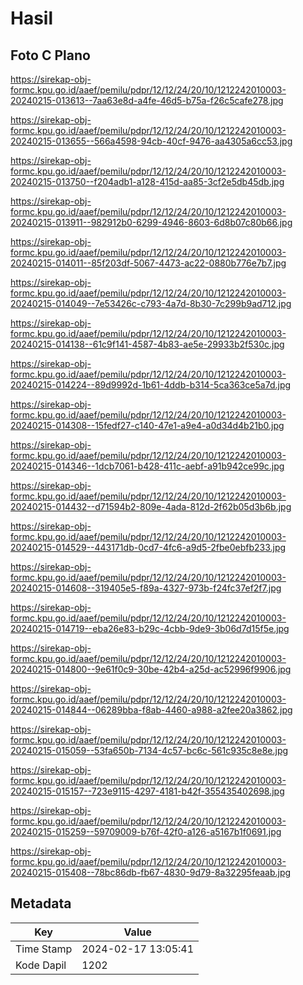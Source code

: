 # Hasil

## Foto C Plano

https://sirekap-obj-formc.kpu.go.id/aaef/pemilu/pdpr/12/12/24/20/10/1212242010003-20240215-013613--7aa63e8d-a4fe-46d5-b75a-f26c5cafe278.jpg

https://sirekap-obj-formc.kpu.go.id/aaef/pemilu/pdpr/12/12/24/20/10/1212242010003-20240215-013655--566a4598-94cb-40cf-9476-aa4305a6cc53.jpg

https://sirekap-obj-formc.kpu.go.id/aaef/pemilu/pdpr/12/12/24/20/10/1212242010003-20240215-013750--f204adb1-a128-415d-aa85-3cf2e5db45db.jpg

https://sirekap-obj-formc.kpu.go.id/aaef/pemilu/pdpr/12/12/24/20/10/1212242010003-20240215-013911--982912b0-6299-4946-8603-6d8b07c80b66.jpg

https://sirekap-obj-formc.kpu.go.id/aaef/pemilu/pdpr/12/12/24/20/10/1212242010003-20240215-014011--85f203df-5067-4473-ac22-0880b776e7b7.jpg

https://sirekap-obj-formc.kpu.go.id/aaef/pemilu/pdpr/12/12/24/20/10/1212242010003-20240215-014049--7e53426c-c793-4a7d-8b30-7c299b9ad712.jpg

https://sirekap-obj-formc.kpu.go.id/aaef/pemilu/pdpr/12/12/24/20/10/1212242010003-20240215-014138--61c9f141-4587-4b83-ae5e-29933b2f530c.jpg

https://sirekap-obj-formc.kpu.go.id/aaef/pemilu/pdpr/12/12/24/20/10/1212242010003-20240215-014224--89d9992d-1b61-4ddb-b314-5ca363ce5a7d.jpg

https://sirekap-obj-formc.kpu.go.id/aaef/pemilu/pdpr/12/12/24/20/10/1212242010003-20240215-014308--15fedf27-c140-47e1-a9e4-a0d34d4b21b0.jpg

https://sirekap-obj-formc.kpu.go.id/aaef/pemilu/pdpr/12/12/24/20/10/1212242010003-20240215-014346--1dcb7061-b428-411c-aebf-a91b942ce99c.jpg

https://sirekap-obj-formc.kpu.go.id/aaef/pemilu/pdpr/12/12/24/20/10/1212242010003-20240215-014432--d71594b2-809e-4ada-812d-2f62b05d3b6b.jpg

https://sirekap-obj-formc.kpu.go.id/aaef/pemilu/pdpr/12/12/24/20/10/1212242010003-20240215-014529--443171db-0cd7-4fc6-a9d5-2fbe0ebfb233.jpg

https://sirekap-obj-formc.kpu.go.id/aaef/pemilu/pdpr/12/12/24/20/10/1212242010003-20240215-014608--319405e5-f89a-4327-973b-f24fc37ef2f7.jpg

https://sirekap-obj-formc.kpu.go.id/aaef/pemilu/pdpr/12/12/24/20/10/1212242010003-20240215-014719--eba26e83-b29c-4cbb-9de9-3b06d7d15f5e.jpg

https://sirekap-obj-formc.kpu.go.id/aaef/pemilu/pdpr/12/12/24/20/10/1212242010003-20240215-014800--9e61f0c9-30be-42b4-a25d-ac52996f9906.jpg

https://sirekap-obj-formc.kpu.go.id/aaef/pemilu/pdpr/12/12/24/20/10/1212242010003-20240215-014844--06289bba-f8ab-4460-a988-a2fee20a3862.jpg

https://sirekap-obj-formc.kpu.go.id/aaef/pemilu/pdpr/12/12/24/20/10/1212242010003-20240215-015059--53fa650b-7134-4c57-bc6c-561c935c8e8e.jpg

https://sirekap-obj-formc.kpu.go.id/aaef/pemilu/pdpr/12/12/24/20/10/1212242010003-20240215-015157--723e9115-4297-4181-b42f-355435402698.jpg

https://sirekap-obj-formc.kpu.go.id/aaef/pemilu/pdpr/12/12/24/20/10/1212242010003-20240215-015259--59709009-b76f-42f0-a126-a5167b1f0691.jpg

https://sirekap-obj-formc.kpu.go.id/aaef/pemilu/pdpr/12/12/24/20/10/1212242010003-20240215-015408--78bc86db-fb67-4830-9d79-8a32295feaab.jpg


## Metadata

| Key        | Value               |
| ---------- | ------------------- |
| Time Stamp | 2024-02-17 13:05:41 |
| Kode Dapil | 1202                |




